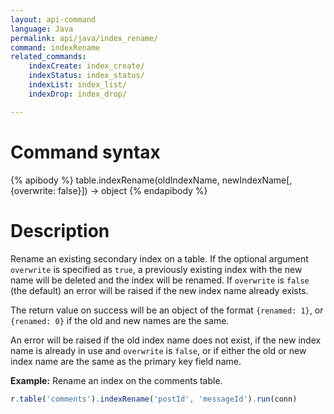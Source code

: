```yaml
---
layout: api-command
language: Java
permalink: api/java/index_rename/
command: indexRename
related_commands:
    indexCreate: index_create/
    indexStatus: index_status/
    indexList: index_list/
    indexDrop: index_drop/

---
```


# Command syntax #

{% apibody %}
table.indexRename(oldIndexName, newIndexName[, {overwrite: false}]) &rarr; object
{% endapibody %}

# Description #

Rename an existing secondary index on a table. If the optional argument `overwrite` is specified as `true`, a previously existing index with the new name will be deleted and the index will be renamed. If `overwrite` is `false` (the default) an error will be raised if the new index name already exists.

The return value on success will be an object of the format `{renamed: 1}`, or `{renamed: 0}` if the old and new names are the same.

An error will be raised if the old index name does not exist, if the new index name is already in use and `overwrite` is `false`, or if either the old or new index name are the same as the primary key field name.

__Example:__ Rename an index on the comments table.

```js
r.table('comments').indexRename('postId', 'messageId').run(conn)
```
